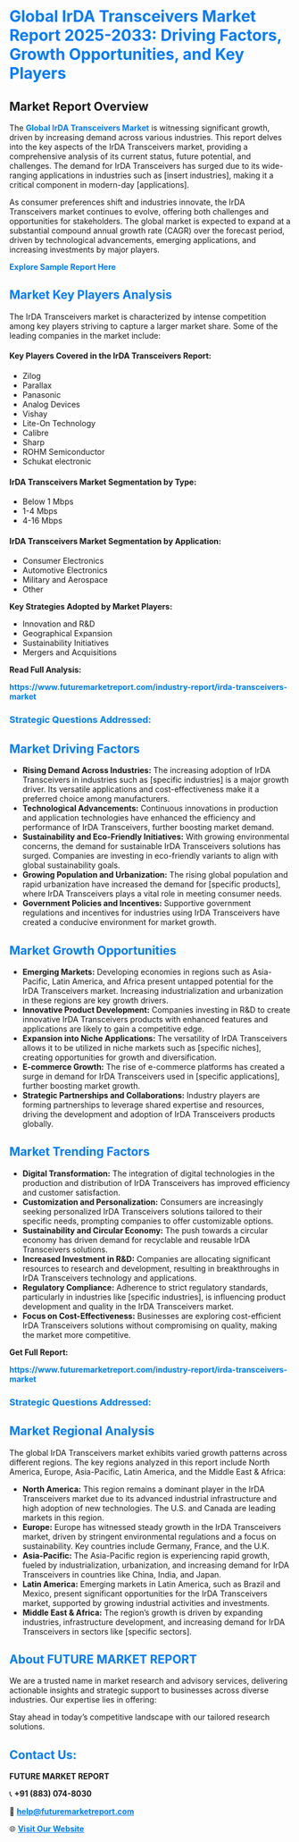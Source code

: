 <h1 style="color: #007BFF;">Global IrDA Transceivers Market Report 2025-2033: Driving Factors, Growth Opportunities, and Key Players</h1>

<section id="overview">
<h2>Market Report Overview</h2>
<p>The <a href="https://www.futuremarketreport.com/industry-report/irda-transceivers-market" style="color: #007BFF; text-decoration: none;"><strong>Global IrDA Transceivers Market</strong></a> is witnessing significant growth, driven by increasing demand across various industries. This report delves into the key aspects of the IrDA Transceivers market, providing a comprehensive analysis of its current status, future potential, and challenges. The demand for IrDA Transceivers has surged due to its wide-ranging applications in industries such as [insert industries], making it a critical component in modern-day [applications].</p>
<p>As consumer preferences shift and industries innovate, the IrDA Transceivers market continues to evolve, offering both challenges and opportunities for stakeholders. The global market is expected to expand at a substantial compound annual growth rate (CAGR) over the forecast period, driven by technological advancements, emerging applications, and increasing investments by major players.</p>
</section>

<section id="overview">
<p><a href="https://www.futuremarketreport.com/request-sample/reportId=115349" style="color: #007BFF; text-decoration: none;"><strong>Explore Sample Report Here</strong></a></p>
</section>

<section id="key-players">
<h2 style="color: #007BFF;">Market Key Players Analysis</h2>
<p>The IrDA Transceivers market is characterized by intense competition among key players striving to capture a larger market share. Some of the leading companies in the market include:</p>
<h4>Key Players Covered in the IrDA Transceivers Report:</h4>
<ul><li>Zilog</li><li>Parallax</li><li>Panasonic</li><li>Analog Devices</li><li>Vishay</li><li>Lite-On Technology</li><li>Calibre</li><li>Sharp</li><li>ROHM Semiconductor</li><li>Schukat electronic</li></ul>
<h4>IrDA Transceivers Market Segmentation by Type:</h4>
<ul><li>Below 1 Mbps</li><li>1-4 Mbps</li><li>4-16 Mbps</li></ul>

<h4>IrDA Transceivers Market Segmentation by Application:</h4>
<ul><li>Consumer Electronics</li><li>Automotive Electronics</li><li>Military and Aerospace</li><li>Other</li></ul>
<p><strong>Key Strategies Adopted by Market Players:</strong></p>
<ul>
<li>Innovation and R&D</li>
<li>Geographical Expansion</li>
<li>Sustainability Initiatives</li>
<li>Mergers and Acquisitions</li>
</ul>
</section>

<section>
<p><strong>Read Full Analysis: </strong></p><a href="https://www.futuremarketreport.com/industry-report/irda-transceivers-market" style="color: #007BFF; text-decoration: none;"><strong>https://www.futuremarketreport.com/industry-report/irda-transceivers-market</strong></a>
<h3 style="color: #007BFF;">Strategic Questions Addressed:</h3>
</section>

<section id="driving-factors">
<h2 style="color: #007BFF;">Market Driving Factors</h2>
<ul>
<li><strong>Rising Demand Across Industries:</strong> The increasing adoption of IrDA Transceivers in industries such as [specific industries] is a major growth driver. Its versatile applications and cost-effectiveness make it a preferred choice among manufacturers.</li>
<li><strong>Technological Advancements:</strong> Continuous innovations in production and application technologies have enhanced the efficiency and performance of IrDA Transceivers, further boosting market demand.</li>
<li><strong>Sustainability and Eco-Friendly Initiatives:</strong> With growing environmental concerns, the demand for sustainable IrDA Transceivers solutions has surged. Companies are investing in eco-friendly variants to align with global sustainability goals.</li>
<li><strong>Growing Population and Urbanization:</strong> The rising global population and rapid urbanization have increased the demand for [specific products], where IrDA Transceivers plays a vital role in meeting consumer needs.</li>
<li><strong>Government Policies and Incentives:</strong> Supportive government regulations and incentives for industries using IrDA Transceivers have created a conducive environment for market growth.</li>
</ul>
</section>

<section id="growth-opportunities">
<h2 style="color: #007BFF;">Market Growth Opportunities</h2>
<ul>
<li><strong>Emerging Markets:</strong> Developing economies in regions such as Asia-Pacific, Latin America, and Africa present untapped potential for the IrDA Transceivers market. Increasing industrialization and urbanization in these regions are key growth drivers.</li>
<li><strong>Innovative Product Development:</strong> Companies investing in R&D to create innovative IrDA Transceivers products with enhanced features and applications are likely to gain a competitive edge.</li>
<li><strong>Expansion into Niche Applications:</strong> The versatility of IrDA Transceivers allows it to be utilized in niche markets such as [specific niches], creating opportunities for growth and diversification.</li>
<li><strong>E-commerce Growth:</strong> The rise of e-commerce platforms has created a surge in demand for IrDA Transceivers used in [specific applications], further boosting market growth.</li>
<li><strong>Strategic Partnerships and Collaborations:</strong> Industry players are forming partnerships to leverage shared expertise and resources, driving the development and adoption of IrDA Transceivers products globally.</li>
</ul>
</section>

<section id="trending-factors">
<h2 style="color: #007BFF;">Market Trending Factors</h2>
<ul>
<li><strong>Digital Transformation:</strong> The integration of digital technologies in the production and distribution of IrDA Transceivers has improved efficiency and customer satisfaction.</li>
<li><strong>Customization and Personalization:</strong> Consumers are increasingly seeking personalized IrDA Transceivers solutions tailored to their specific needs, prompting companies to offer customizable options.</li>
<li><strong>Sustainability and Circular Economy:</strong> The push towards a circular economy has driven demand for recyclable and reusable IrDA Transceivers solutions.</li>
<li><strong>Increased Investment in R&D:</strong> Companies are allocating significant resources to research and development, resulting in breakthroughs in IrDA Transceivers technology and applications.</li>
<li><strong>Regulatory Compliance:</strong> Adherence to strict regulatory standards, particularly in industries like [specific industries], is influencing product development and quality in the IrDA Transceivers market.</li>
<li><strong>Focus on Cost-Effectiveness:</strong> Businesses are exploring cost-efficient IrDA Transceivers solutions without compromising on quality, making the market more competitive.</li>
</ul>
</section>

<section>
<p><strong>Get Full Report: </strong></p><a href="https://www.futuremarketreport.com/industry-report/irda-transceivers-market" style="color: #007BFF; text-decoration: none;"><strong>https://www.futuremarketreport.com/industry-report/irda-transceivers-market</strong></a>
<h3 style="color: #007BFF;">Strategic Questions Addressed:</h3>
</section>


<section id="regional-analysis">
<h2 style="color: #007BFF;">Market Regional Analysis</h2>
<p>The global IrDA Transceivers market exhibits varied growth patterns across different regions. The key regions analyzed in this report include North America, Europe, Asia-Pacific, Latin America, and the Middle East & Africa:</p>
<ul>
<li><strong>North America:</strong> This region remains a dominant player in the IrDA Transceivers market due to its advanced industrial infrastructure and high adoption of new technologies. The U.S. and Canada are leading markets in this region.</li>
<li><strong>Europe:</strong> Europe has witnessed steady growth in the IrDA Transceivers market, driven by stringent environmental regulations and a focus on sustainability. Key countries include Germany, France, and the U.K.</li>
<li><strong>Asia-Pacific:</strong> The Asia-Pacific region is experiencing rapid growth, fueled by industrialization, urbanization, and increasing demand for IrDA Transceivers in countries like China, India, and Japan.</li>
<li><strong>Latin America:</strong> Emerging markets in Latin America, such as Brazil and Mexico, present significant opportunities for the IrDA Transceivers market, supported by growing industrial activities and investments.</li>
<li><strong>Middle East & Africa:</strong> The region’s growth is driven by expanding industries, infrastructure development, and increasing demand for IrDA Transceivers in sectors like [specific sectors].</li>
</ul>
</section>

<footer>
<h2 style="color: #007BFF;">About FUTURE MARKET REPORT</h2>
<p>We are a trusted name in market research and advisory services, delivering actionable insights and strategic support to businesses across diverse industries. Our expertise lies in offering:</p>

<p>Stay ahead in today’s competitive landscape with our tailored research solutions.</p>

<h2 style="color: #007BFF;">Contact Us:</h2>
<p><strong>FUTURE MARKET REPORT</strong></p>
<p>📞 <strong>+91 (883) 074-8030</strong></p>
<p>📧 <strong><a href="mailto:help@futuremarketreport.com" style="color: #007BFF;">help@futuremarketreport.com</a></strong></p>
<p>🌐 <strong><a href="https://www.futuremarketreport.com/" style="color: #007BFF;">Visit Our Website</a></strong></p>
</footer>
